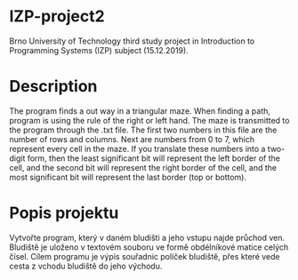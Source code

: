 # IZP-project2
Brno University of Technology third study project in Introduction to Programming Systems (IZP) subject (15.12.2019).

# Description
The program finds a out way in a triangular maze. When finding a path, program is using the rule of the right or left hand.
The maze is transmitted to the program through the .txt file. The first two numbers in this file are the number of rows and
columns. Next are numbers from 0 to 7, which represent every cell in the maze. If you translate these numbers into a two-digit
form, then the least significant bit will represent the left border of the cell, and the second bit will represent
the right border of the cell, and the most significant bit will represent the last border (top or bottom). 


# Popis projektu
Vytvořte program, který v daném bludišti a jeho vstupu najde průchod ven. Bludiště je uloženo v textovém souboru ve formě obdélníkové matice celých čísel. Cílem programu je výpis souřadnic políček bludiště, přes které vede cesta z vchodu bludiště do jeho východu.

